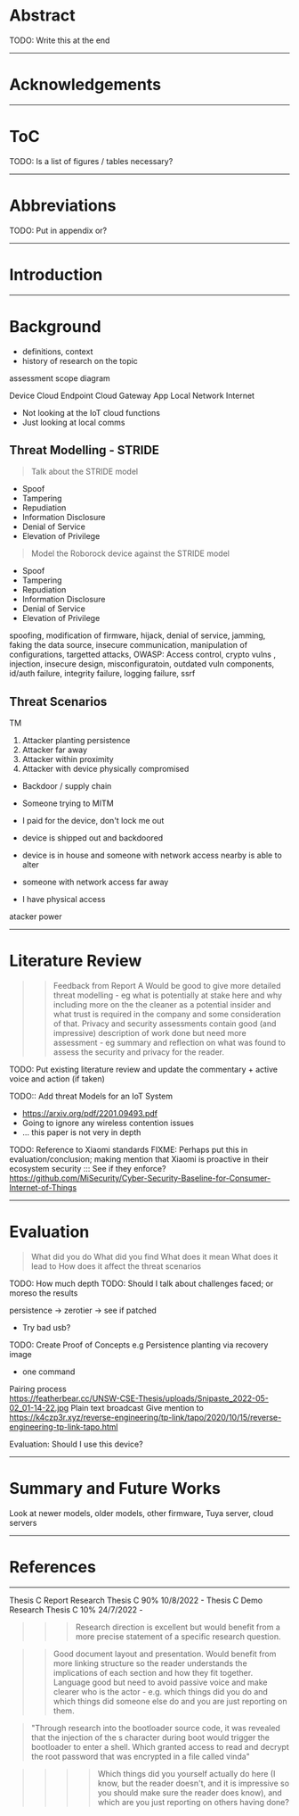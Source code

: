 # Abstract

TODO: Write this at the end

---
# Acknowledgements

---
# ToC

TODO: Is a list of figures / tables necessary?

---

# Abbreviations

TODO: Put in appendix or?

---
# Introduction

---

# Background

+ definitions, context
+ history of research on the topic


assessment scope diagram


Device
Cloud Endpoint
Cloud Gateway
App
Local Network
Internet
* Not looking at the IoT cloud functions
* Just looking at local comms


## Threat Modelling - STRIDE

> Talk about the STRIDE model

* Spoof
* Tampering
* Repudiation
* Information Disclosure
* Denial of Service
* Elevation of Privilege

> Model the Roborock device against the STRIDE model

* Spoof
* Tampering
* Repudiation
* Information Disclosure
* Denial of Service
* Elevation of Privilege


spoofing, modification of firmware, hijack, denial of service, jamming, faking the data source, insecure communication, manipulation of configurations, targetted attacks, 
OWASP: Access control, crypto vulns , injection, insecure design, misconfiguratoin, outdated vuln components, id/auth failure, integrity failure, logging failure, ssrf

## Threat Scenarios

TM


1. Attacker planting persistence
2. Attacker far away
3. Attacker within proximity
4. Attacker with device physically compromised

* Backdoor / supply chain
* Someone trying to MITM
* I paid for the device, don't lock me out

* device is shipped out and backdoored
* device is in house and someone with network access nearby is able to alter
* someone with network access far away
* I have physical access


atacker power

---
# Literature Review

>> Feedback from Report A
> Would be good to give more detailed threat modelling - eg what is potentially at stake here and why including more on the the cleaner as a potential insider and what trust is required in the company and some consideration of that.  Privacy and security assessments contain good (and impressive) description of work done but need more assessment - eg summary and reflection on what was found to assess the security and privacy for the reader.

TODO: Put existing literature review and update the commentary + active voice and action (if taken)

TODO:: Add threat Models for an IoT System
- https://arxiv.org/pdf/2201.09493.pdf
- Going to ignore any wireless contention issues
- ... this paper is not very in depth

TODO: Reference to Xiaomi standards
FIXME: Perhaps put this in evaluation/conclusion; making mention that Xiaomi is proactive in their ecosystem security 
::: See if they enforce?
https://github.com/MiSecurity/Cyber-Security-Baseline-for-Consumer-Internet-of-Things


---

# Evaluation

> What did you do
> What did you find
> What does it mean
> What does it lead to
> How does it affect the threat scenarios

TODO: How much depth
TODO: Should I talk about challenges faced; or moreso the results

persistence
-> zerotier
-> see if patched

* Try bad usb?

TODO: Create Proof of Concepts
e.g Persistence planting via recovery image
* one command


Pairing process  
https://featherbear.cc/UNSW-CSE-Thesis/uploads/Snipaste_2022-05-02_01-14-22.jpg
Plain text broadcast
Give mention to https://k4czp3r.xyz/reverse-engineering/tp-link/tapo/2020/10/15/reverse-engineering-tp-link-tapo.html



Evaluation: Should I use this device?

---

# Summary and Future Works

Look at newer models, older models, other firmware, Tuya server, cloud servers

---

# References

---





Thesis C Report	Research Thesis C	90%	10/8/2022	-
Thesis C Demo	Research Thesis C	10%	24/7/2022	-






>>> Research direction is excellent but would benefit from a more precise statement of a specific research question.

>> Good document layout and presentation. Would benefit from more linking structure so the reader understands the implications of each section and how they fit together.  Language good but need to avoid passive voice and make clearer who is the actor - e.g. which things did you do and which things did someone else do and you are just reporting on them.

> "Through research into the bootloader source code, it was revealed that the injection of the s character during boot would trigger the bootloader to enter a shell. Which granted access to read and decrypt the root password that was encrypted in a file called vinda"

>>>> Which things did you yourself actually do here (I know, but the reader doesn't, and it is impressive so you should make sure the reader does know), and which are you just reporting on others having done?